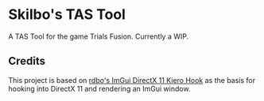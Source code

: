# Skilbo's TAS Tool

A TAS Tool for the game Trials Fusion. Currently a WIP.

## Credits

This project is based on [rdbo's ImGui DirectX 11 Kiero Hook](https://github.com/rdbo/ImGui-DirectX-11-Kiero-Hook/tree/master) as the basis for hooking into DirectX 11 and rendering an ImGui window. 
